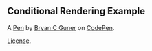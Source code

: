 ## Conditional Rendering Example

A [Pen](https://codepen.io/bgoonz/pen/OJxgbyL) by [Bryan C Guner](https://codepen.io/bgoonz) on [CodePen](https://codepen.io).

[License](https://codepen.io/bgoonz/pen/OJxgbyL/license).

